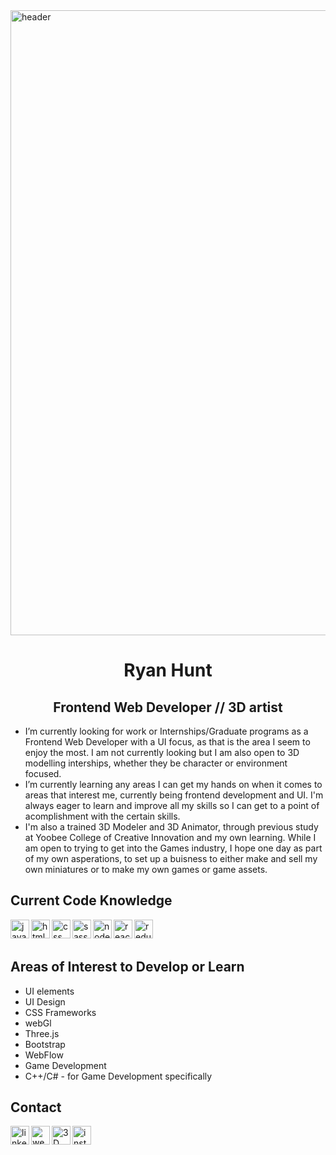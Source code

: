 <img  alt="header" width="1000px"  src="https://media-exp1.licdn.com/dms/image/D5616AQFd71N3r3OA9Q/profile-displaybackgroundimage-shrink_350_1400/0/1664767173268?e=1673481600&v=beta&t=foEFL1KMaZ_kz6UZxorQGbkQyg85uY5YM4zWZLsZ2RA" />

<h1 align="center" style="border-bottom: none"> Ryan Hunt </h1>
<h2 align="center"> Frontend Web Developer // 3D artist </h2>


- I’m currently looking for work or Internships/Graduate programs as a Frontend Web Developer with a UI focus, as that is the area I seem to enjoy the most. I am not currently looking but I am also open to 3D modelling interships, whether they be character or environment focused.  
- I’m currently learning any areas I can get my hands on when it comes to areas that interest me, currently being frontend development and UI. I'm always eager to learn and improve all my skills so I can get to a point of acomplishment with the certain skills.
- I'm also a trained 3D Modeler and 3D Animator, through previous study at Yoobee College of Creative Innovation and my own learning. While I am open to trying to get into the Games industry, I hope one day as part of my own asperations, to set up a buisness to either make and sell my own miniatures or to make my own games or game assets.


<h2>Current Code Knowledge</h2>

<img align="left" alt="javascript" width="30px" src="https://img.icons8.com/color/512/javascript.png" />
<img align="left" alt="html" width="30px" src="https://img.icons8.com/color/512/html-5.png" />
<img align="left" alt="css" width="30px" src="https://img.icons8.com/fluency/512/css3.png" />
<img align="left" alt="sass" width="30px" src="https://img.icons8.com/color/512/sass.png" />
<img align="left" alt="node" width="30px" src="https://img.icons8.com/color/512/nodejs.png" />
<img align="left" alt="react" width="30px" src="https://img.icons8.com/plasticine/512/react.png" />
<img align="left" alt="redux" width="30px" src="https://img.icons8.com/color/512/redux.png" />

<br />
<br />

<h2>Areas of Interest to Develop or Learn</h2> 

- UI elements 
- UI Design 
- CSS Frameworks
- webGl        
- Three.js     
- Bootstrap 
- WebFlow
- Game Development
- C++/C# - for Game Development specifically


<h2>Contact</h2>

[<img align="left" alt="linkedin" width="30px" src="https://img.icons8.com/color/512/linkedin-circled.png" />][linkedin]
[<img align="left" alt="website" width="30px" src="https://img.icons8.com/fluency/512/domain.png" />][website]
[<img align="left" alt="3D" width="30px" src="https://img.icons8.com/external-tal-revivo-color-tal-revivo/512/external-artstation-a-leading-showcase-platform-for-games-film-media-and-entertainment-artists-logo-color-tal-revivo.png" />][3d]
[<img align="left" alt="instagram" width="30px" src="https://img.icons8.com/fluency/512/instagram-new.png" />][instagram]


[linkedin]:https://www.linkedin.com/in/ryanhuntfwd/
[website]: https://ryan-hunt-fwd-portfolio.web.app/
[3d]: https://ryan_hunt.artstation.com/
[instagram]:https://www.instagram.com/cm_primus/ 


<!--
**ryan-hunt-fed/ryan-hunt-fed** is a ✨ _special_ ✨ repository because its `README.md` (this file) appears on your GitHub profile.

Here are some ideas to get you started:

- 🔭 I’m currently working on ...
- 🌱 I’m currently learning ...
- 👯 I’m looking to collaborate on ...
- 🤔 I’m looking for help with ...
- 💬 Ask me about ...
- 📫 How to reach me: ...
- 😄 Pronouns: ...
- ⚡ Fun fact: ...
-->
